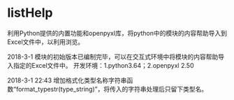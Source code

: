 # listHelp
利用Python提供的内置功能和openpyxl库，将python中的模块的内容帮助导入到Excel文件中，以利用浏览。

2018-3-1
模块的初始版本已编制完毕，可以在交互式环境中将模块的内容帮助导入指定的Excel文件中。
开发环境：1.python3.64；2.openpyxl 2.50

2018-3-1 22:43
增加格式化类型名称字符串函数“format_typestr(type_string)”，将传入的字符串处理后只留下类型名。
